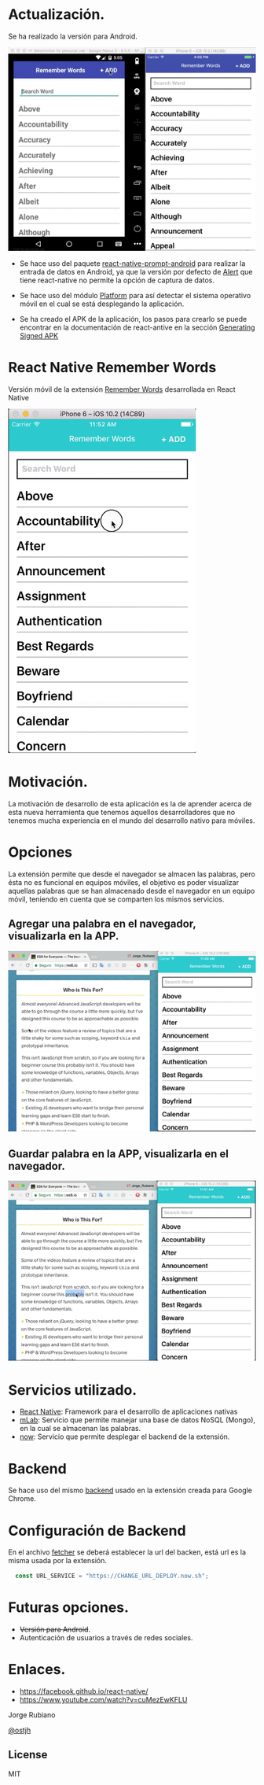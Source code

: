 # Actualización.

Se ha realizado la versión para Android.

![ANDROID](https://raw.githubusercontent.com/Jorger/react-native-remember-words/master/imgExample/AndroidAndiOS.gif)

* Se hace uso del paquete [react-native-prompt-android] para realizar la entrada de datos en Android, ya que la versión por defecto de [Alert] que tiene react-native no permite la opción de captura de datos.

* Se hace uso del módulo [Platform] para así detectar el sistema operativo móvil en el cual se está desplegando la aplicación.

* Se ha creado el APK de la aplicación, los pasos para crearlo se puede encontrar en la documentación de react-antive en la sección [Generating Signed APK]

# React Native Remember Words

Versión móvil de la extensión [Remember Words] desarrollada en React Native

![RW](https://raw.githubusercontent.com/Jorger/react-native-remember-words/master/imgExample/App.gif)

# Motivación.

La motivación de desarrollo de esta aplicación es la de aprender acerca de esta nueva herramienta que tenemos aquellos desarrolladores que no tenemos mucha experiencia en el mundo del desarrollo nativo para móviles.

# Opciones

La extensión permite que desde el navegador se almacen las palabras, pero ésta no es funcional en equipos móviles, el objetivo es poder visualizar aquellas palabras que se han almacenado desde el navegador en un equipo móvil, teniendo en cuenta que se comparten los mismos servicios.

## Agregar una palabra en el navegador, visualizarla en la APP.

![EP](https://raw.githubusercontent.com/Jorger/react-native-remember-words/master/imgExample/GuardaPalabraExtension.gif)

## Guardar palabra en la APP, visualizarla en el navegador.

![PE](https://raw.githubusercontent.com/Jorger/react-native-remember-words/master/imgExample/GuardapalabraApp.gif)

# Servicios utilizado.

* [React Native]: Framework para el desarrollo de aplicaciones nativas
* [mLab]: Servicio que permite manejar una base de datos NoSQL (Mongo), en la cual se almacenan las palabras.
* [now]: Servicio que permite desplegar el backend de la extensión.

# Backend

Se hace uso del mismo [backend] usado en la extensión creada para Google Chrome.

# Configuración de Backend

En el archivo [fetcher] se deberá establecer la url del backen, está url es la misma usada por la extensión.

```javascript
  const URL_SERVICE = "https://CHANGE_URL_DEPLOY.now.sh";
```

# Futuras opciones.

* ~~Versión para Android~~.
* Autenticación de usuarios a través de redes sociales.


# Enlaces.

* https://facebook.github.io/react-native/
* https://www.youtube.com/watch?v=cuMezEwKFLU

Jorge Rubiano

[@ostjh]

License
----
MIT

[@ostjh]:https://twitter.com/ostjh
[Remember Words]:https://github.com/Jorger/Extension-Remember_Words
[React Native]:https://facebook.github.io/react-native/
[backend]:https://github.com/Jorger/Extension-Remember_Words/tree/master/server
[fetcher]:https://github.com/Jorger/react-native-remember-words/blob/master/utils/fetcher.js#L2
[mLab]:https://mlab.com/
[now]:https://zeit.co/now
[react-native-prompt-android]:https://github.com/shimohq/react-native-prompt-android
[Platform]:https://facebook.github.io/react-native/docs/platform-specific-code.html
[Generating Signed APK]:https://facebook.github.io/react-native/docs/signed-apk-android.html
[Alert]:http://facebook.github.io/react-native/releases/0.42/docs/alert.html#alert

